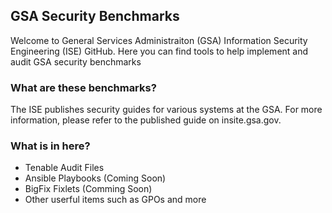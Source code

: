 ## GSA Security Benchmarks

Welcome to General Services Administraiton (GSA) Information Security Engineering (ISE) GitHub. Here you can find tools to help implement and audit GSA security benchmarks

### What are these benchmarks?

The ISE publishes security guides for various systems at the GSA. For more information, please refer to the published guide on insite.gsa.gov.  

### What is in here?

- Tenable Audit Files
- Ansible Playbooks (Coming Soon)
- BigFix Fixlets (Comming Soon)
- Other userful items such as GPOs and more
